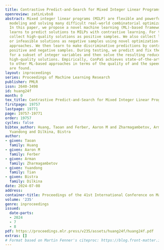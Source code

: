 ```yaml
---
title: Contrastive Predict-and-Search for Mixed Integer Linear Programs
openreview: zatLnLvbs8
abstract: Mixed integer linear programs (MILP) are flexible and powerful tools for
  modeling and solving many difficult real-world combinatorial optimization problems.
  In this paper, we propose a novel machine learning (ML)-based framework ConPaS that
  learns to predict solutions to MILPs with contrastive learning. For training, we
  collect high-quality solutions as positive samples. We also collect low-quality
  or infeasible solutions as negative samples using novel optimization-based or sampling
  approaches. We then learn to make discriminative predictions by contrasting the
  positive and negative samples. During testing, we predict and fix the assignments
  for a subset of integer variables and then solve the resulting reduced MILP to find
  high-quality solutions. Empirically, ConPaS achieves state-of-the-art results compared
  to other ML-based approaches in terms of the quality of and the speed at which solutions
  are found.
layout: inproceedings
series: Proceedings of Machine Learning Research
publisher: PMLR
issn: 2640-3498
id: huang24f
month: 0
tex_title: Contrastive Predict-and-Search for Mixed Integer Linear Programs
firstpage: 19757
lastpage: 19771
page: 19757-19771
order: 19757
cycles: false
bibtex_author: Huang, Taoan and Ferber, Aaron M and Zharmagambetov, Arman and Tian,
  Yuandong and Dilkina, Bistra
author:
- given: Taoan
  family: Huang
- given: Aaron M
  family: Ferber
- given: Arman
  family: Zharmagambetov
- given: Yuandong
  family: Tian
- given: Bistra
  family: Dilkina
date: 2024-07-08
address:
container-title: Proceedings of the 41st International Conference on Machine Learning
volume: '235'
genre: inproceedings
issued:
  date-parts:
  - 2024
  - 7
  - 8
pdf: https://proceedings.mlr.press/v235/assets/huang24f/huang24f.pdf
extras: []
# Format based on Martin Fenner's citeproc: https://blog.front-matter.io/posts/citeproc-yaml-for-bibliographies/
---
```

